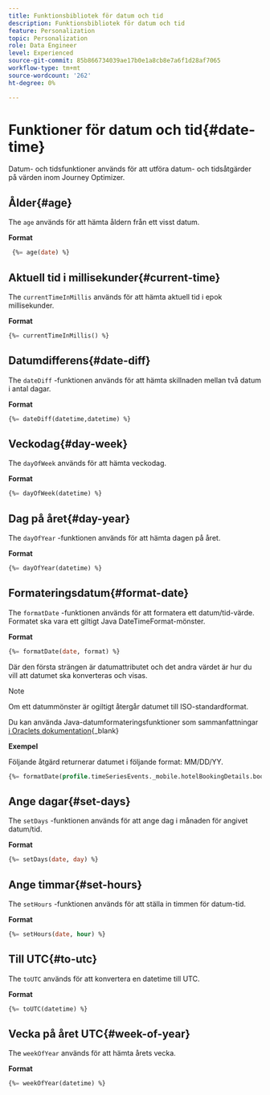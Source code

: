 ```yaml
---
title: Funktionsbibliotek för datum och tid
description: Funktionsbibliotek för datum och tid
feature: Personalization
topic: Personalization
role: Data Engineer
level: Experienced
source-git-commit: 85b866734039ae17b0e1a8cb8e7a6f1d28af7065
workflow-type: tm+mt
source-wordcount: '262'
ht-degree: 0%

---
```


# Funktioner för datum och tid{#date-time}

Datum- och tidsfunktioner används för att utföra datum- och tidsåtgärder på värden inom Journey Optimizer.

## Ålder{#age}

The `age` används för att hämta åldern från ett visst datum.

**Format**

```sql
 {%= age(date) %}
```

<!--
**Example**

The following operation gets the value of the identity map for the key `example@example.com`.

```sql
 {%= age(date) %}
```
-->

## Aktuell tid i millisekunder{#current-time}

The `currentTimeInMillis` används för att hämta aktuell tid i epok millisekunder.

**Format**

```sql
{%= currentTimeInMillis() %}
```

<!--
**Example**

The following operation gets all the keys for the map `identityMap`.

```sql
{%= keys(identityMap) %}
```
-->

## Datumdifferens{#date-diff}

The `dateDiff` -funktionen används för att hämta skillnaden mellan två datum i antal dagar.

**Format**

```sql
{%= dateDiff(datetime,datetime) %}
```

<!--
**Example**

The following operation gets all the values for the map `identityMap`.

```sql
{%= values(identityMap) %}
```
-->


## Veckodag{#day-week}

The `dayOfWeek` används för att hämta veckodag.

**Format**

```sql
{%= dayOfWeek(datetime) %}
```

<!--
**Example**

The following operation gets all the values for the map `identityMap`.

```sql
{%= values(identityMap) %}
```
-->

## Dag på året{#day-year}

The `dayOfYear` -funktionen används för att hämta dagen på året.

**Format**

```sql
{%= dayOfYear(datetime) %}
```

<!--
**Example**

The following operation gets all the values for the map `identityMap`.

```sql
{%= values(identityMap) %}
```
-->

## Formateringsdatum{#format-date}

The `formatDate` -funktionen används för att formatera ett datum/tid-värde. Formatet ska vara ett giltigt Java DateTimeFormat-mönster.

**Format**

```sql
{%= formatDate(date, format) %}
```

Där den första strängen är datumattributet och det andra värdet är hur du vill att datumet ska konverteras och visas.

>[!NOTE]
>
> Om ett datummönster är ogiltigt återgår datumet till ISO-standardformat.
>
> Du kan använda Java-datumformateringsfunktioner som sammanfattningar [i Oraclets dokumentation](https://docs.oracle.com/javase/8/docs/api/java/time/format/DateTimeFormatter.html){_blank}

**Exempel**

Följande åtgärd returnerar datumet i följande format: MM/DD/YY.

```sql
{%= formatDate(profile.timeSeriesEvents._mobile.hotelBookingDetails.bookingDate, "MM/DD/YY") %}
```

## Ange dagar{#set-days}

The `setDays` -funktionen används för att ange dag i månaden för angivet datum/tid.

**Format**

```sql
{%= setDays(date, day) %}
```

<!--
**Example**

The following operation gets all the values for the map `identityMap`.

```sql
{%= values(identityMap) %}
```
-->

## Ange timmar{#set-hours}

The `setHours` -funktionen används för att ställa in timmen för datum-tid.

**Format**

```sql
{%= setHours(date, hour) %}
```

<!--
**Example**

The following operation gets all the values for the map `identityMap`.

```sql
{%= values(identityMap) %}
```
-->


## Till UTC{#to-utc}

The `toUTC` används för att konvertera en datetime till UTC.


**Format**

```sql
{%= toUTC(datetime) %}
```

<!--
**Example**

The following operation gets all the values for the map `identityMap`.

```sql
{%= values(identityMap) %}
```
-->


## Vecka på året UTC{#week-of-year}

The `weekOfYear` används för att hämta årets vecka.

**Format**

```sql
{%= weekOfYear(datetime) %}
```

<!--
**Example**

The following operation gets all the values for the map `identityMap`.

```sql
{%= values(identityMap) %}
```
-->